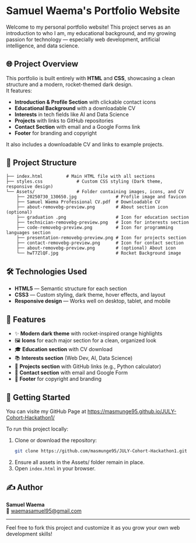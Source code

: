 # Samuel Waema's Portfolio Website

Welcome to my personal portfolio website! This project serves as an introduction to who I am, my educational background, and my growing passion for technology — especially web development, artificial intelligence, and data science.



## 🌐 Project Overview

This portfolio is built entirely with **HTML** and **CSS**, showcasing a clean structure and a modern, rocket-themed dark design.  
It features:

- **Introduction & Profile Section** with clickable contact icons
- **Educational Background** with a downloadable CV
- **Interests** in tech fields like AI and Data Science
- **Projects** with links to GitHub repositories
- **Contact Section** with email and a Google Forms link
- **Footer** for branding and copyright

It also includes a downloadable CV and links to example projects.



## 📁 Project Structure

```
├── index.html         # Main HTML file with all sections
├── styles.css             # Custom CSS styling (Dark theme, responsive design)
└── Assets/                # Folder containing images, icons, and CV
    ├── 20250730_130650.jpg               # Profile image and favicon
    ├── Samuel Waema Professional CV.pdf  # Downloadable CV
    ├── about-removebg-preview.png        # About section icon (optional)
    ├── graduation .png                   # Icon for education section
    ├── technician-removebg-preview.png   # Icon for interests section
    ├── code-removebg-preview.png         # Icon for programming languages section
    ├── presentation-removebg-preview.png # Icon for projects section
    ├── contact-removebg-preview.png      # Icon for contact section
    ├── about-removebg-preview.png        # (optional) About icon
    └── hwT7ZlQF.jpg                      # Rocket Background image
```



## 🛠️ Technologies Used

- **HTML5** — Semantic structure for each section
- **CSS3** — Custom styling, dark theme, hover effects, and layout
- **Responsive design** — Works well on desktop, tablet, and mobile



## 📌 Features

- ✨ **Modern dark theme** with rocket-inspired orange highlights
- 🖼️ **Icons** for each major section for a clean, organized look
- 🎓 **Education section** with CV download
- 📚 **Interests section** (Web Dev, AI, Data Science)
- 📂 **Projects section** with GitHub links (e.g., Python calculator)
- 📧 **Contact section** with email and Google Form
- 📜 **Footer** for copyright and branding



## 🚀 Getting Started

You can visite my GitHub Page at https://masmunge95.github.io/JULY-Cohort-Hackathon1/

To run this project locally:

1. Clone or download the repository:
   ```bash
   git clone https://github.com/masmunge95/JULY-Cohort-Hackathon1.git
2. Ensure all assets in the Assets/ folder remain in place.
3. Open `index.html` in your browser.



## ✍️ Author

**Samuel Waema**  
📧 [waemasamuel95@gmail.com](mailto:waemasamuel95@gmail.com)

---

Feel free to fork this project and customize it as you grow your own web development skills!

